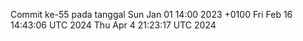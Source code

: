 Commit ke-55 pada tanggal Sun Jan 01 14:00 2023 +0100
Fri Feb 16 14:43:06 UTC 2024
Thu Apr  4 21:23:17 UTC 2024
